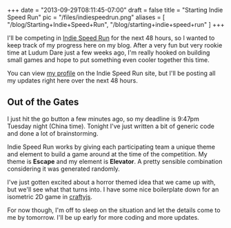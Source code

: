 
+++
date = "2013-09-29T08:11:45-07:00"
draft = false
title = "Starting Indie Speed Run"
pic = "/files/indiespeedrun.png"
aliases = [
  "/blog/Starting+Indie+Speed+Run",
  "/blog/starting+indie+speed+run"
]
+++

<p>I'll be competing in <a href="http://www.indiespeedrun.com">Indie Speed Run</a> for the next 48 hours, so I wanted to keep track of my progress here on my blog.  After a very fun but very rookie time at Ludum Dare just a few weeks ago, I'm really hooked on building small games and hope to put something even cooler together this time.</p>

<p>You can view <a href="http://www.indiespeedrun.com/profile/justinmc">my profile</a> on the Indie Speed Run site, but I'll be posting all my updates right here over the next 48 hours.</p>

<h2 id="outofthegates">Out of the Gates</h2>

<p>I just hit the go button a few minutes ago, so my deadline is 9:47pm Tuesday night (China time).  Tonight I've just written a bit of generic code and done a lot of brainstorming.</p>

<p>Indie Speed Run works by giving each participating team a unique theme and element to build a game around at the time of the competition.  My theme is <b>Escape</b> and my element is <b>Elevator</b>.  A pretty sensible combination considering it was generated randomly.</p>

<p>I've just gotten excited about a horror themed idea that we came up with, but we'll see what that turns into.  I have some nice boilerplate down for an isometric 2D game in <a href="http://craftyjs.com">craftyjs</a>.</p>

<p>For now though, I'm off to sleep on the situation and let the details come to me by tomorrow.  I'll be up early for more coding and more updates.</p>